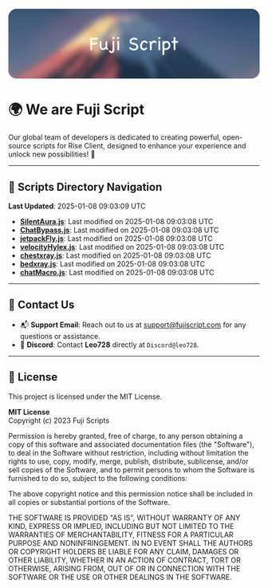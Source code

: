 ![Banner](.github/b.webp)

# 🌍 **We are Fuji Script**

Our global team of developers is dedicated to creating powerful, open-source scripts for Rise Client, designed to enhance your experience and unlock new possibilities! 🌟

---
<!-- SCRIPTS_NAVIGATION_START -->
## 📂 **Scripts Directory Navigation**

**Last Updated**: 2025-01-08 09:03:09 UTC

- **[SilentAura.js](scripts/SilentAura.js)**: Last modified on 2025-01-08 09:03:08 UTC
- **[ChatBypass.js](scripts/ChatBypass.js)**: Last modified on 2025-01-08 09:03:08 UTC
- **[jetpackFly.js](scripts/jetpackFly.js)**: Last modified on 2025-01-08 09:03:08 UTC
- **[velocityHylex.js](scripts/velocityHylex.js)**: Last modified on 2025-01-08 09:03:08 UTC
- **[chestxray.js](scripts/chestxray.js)**: Last modified on 2025-01-08 09:03:08 UTC
- **[bedxray.js](scripts/bedxray.js)**: Last modified on 2025-01-08 09:03:08 UTC
- **[chatMacro.js](scripts/chatMacro.js)**: Last modified on 2025-01-08 09:03:08 UTC

<!-- SCRIPTS_NAVIGATION_END -->

---

## 💬 **Contact Us**  
- 📬 **Support Email**: Reach out to us at [support@fujiscript.com](mailto:support@fujiscript.com) for any questions or assistance.  
- 💬 **Discord**: Contact **Leo728** directly at `Discord@leo728`.

---

## 📜 **License**

This project is licensed under the MIT License.  

**MIT License**  
Copyright (c) 2023 Fuji Scripts  

Permission is hereby granted, free of charge, to any person obtaining a copy of this software and associated documentation files (the "Software"), to deal in the Software without restriction, including without limitation the rights to use, copy, modify, merge, publish, distribute, sublicense, and/or sell copies of the Software, and to permit persons to whom the Software is furnished to do so, subject to the following conditions:  

The above copyright notice and this permission notice shall be included in all copies or substantial portions of the Software.  

THE SOFTWARE IS PROVIDED "AS IS", WITHOUT WARRANTY OF ANY KIND, EXPRESS OR IMPLIED, INCLUDING BUT NOT LIMITED TO THE WARRANTIES OF MERCHANTABILITY, FITNESS FOR A PARTICULAR PURPOSE AND NONINFRINGEMENT. IN NO EVENT SHALL THE AUTHORS OR COPYRIGHT HOLDERS BE LIABLE FOR ANY CLAIM, DAMAGES OR OTHER LIABILITY, WHETHER IN AN ACTION OF CONTRACT, TORT OR OTHERWISE, ARISING FROM, OUT OF OR IN CONNECTION WITH THE SOFTWARE OR THE USE OR OTHER DEALINGS IN THE SOFTWARE.  
